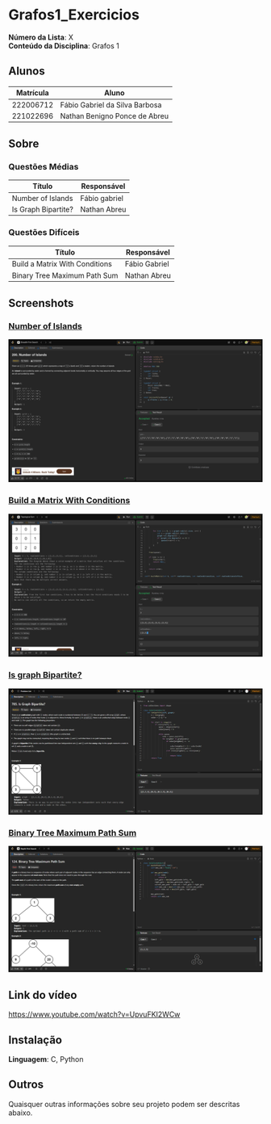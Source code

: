 

# Grafos1_Exercicios
**Número da Lista**: X<br>
**Conteúdo da Disciplina**: Grafos 1<br>

## Alunos
|Matrícula | Aluno |
| -- | -- |
| 222006712 | Fábio Gabriel da Silva Barbosa |
| 221022696 | Nathan Benigno Ponce de Abreu |



## Sobre 


### Questões Médias
| Título | Responsável | 
| -- | -- | 
| Number of Islands | Fábio gabriel | 
| Is Graph Bipartite?| Nathan Abreu | 



### Questões Difíceis
| Título | Responsável | 
| -- | -- | 
| Build a Matrix With Conditions | Fábio Gabriel | 
| Binary Tree Maximum Path Sum | Nathan Abreu | 


## Screenshots

### [Number of Islands](https://leetcode.com/problems/number-of-islands/?envType=problem-list-v2&envId=breadth-first-search)
![Number of Islands](img/Number%20of%20Islands%20-%20LeetCode.png)

### [Build a Matrix With Conditions](https://leetcode.com/problems/build-a-matrix-with-conditions/description/?envType=problem-list-v2&envId=topological-sort)
![Build a Matrix With Conditions](img/Build%20a%20Matrix%20With%20Conditions%20-%20LeetCode.png)

### [Is graph Bipartite?](https://leetcode.com/problems/is-graph-bipartite/description/)
![Is graph Bipartite?](img/Bipartite.PNG)

### [Binary Tree Maximum Path Sum](https://leetcode.com/problems/binary-tree-maximum-path-sum/?envType=problem-list-v2&envId=depth-first-search)
![Binary Tree Maximum Path Sum](img/Maximum%20Path%20Sum.PNG)


## Link do vídeo

https://www.youtube.com/watch?v=UpvuFKI2WCw

## Instalação 
**Linguagem**: C, Python <br>


## Outros 
Quaisquer outras informações sobre seu projeto podem ser descritas abaixo.